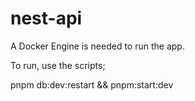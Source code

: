 # nest-api

A Docker Engine is needed to run the app.

To run, use the scripts;

<html> 
pnpm db:dev:restart && pnpm:start:dev
</html>
